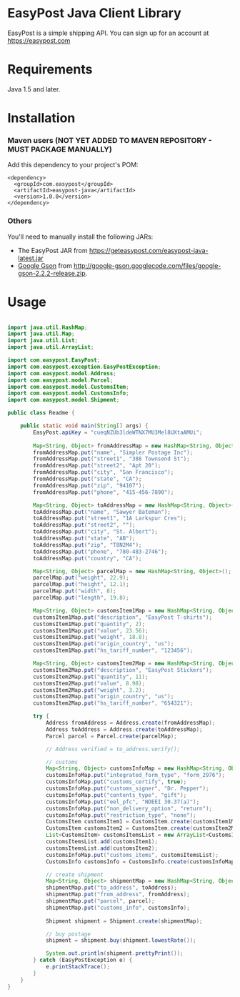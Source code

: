 # EasyPost Java Client Library

EasyPost is a simple shipping API. You can sign up for an account at https://easypost.com

Requirements
============

Java 1.5 and later.

Installation
============

### Maven users (NOT YET ADDED TO MAVEN REPOSITORY - MUST PACKAGE MANUALLY)

Add this dependency to your project's POM:

    <dependency>
      <groupId>com.easypost</groupId>
      <artifactId>easypost-java</artifactId>
      <version>1.0.0</version>
    </dependency>

### Others

You'll need to manually install the following JARs:

* The EasyPost JAR from https://geteasypost.com/easypost-java-latest.jar
* [Google Gson](http://code.google.com/p/google-gson/) from <http://google-gson.googlecode.com/files/google-gson-2.2.2-release.zip>.

Usage
=====

```java

import java.util.HashMap;
import java.util.Map;
import java.util.List;
import java.util.ArrayList;

import com.easypost.EasyPost;
import com.easypost.exception.EasyPostException;
import com.easypost.model.Address;
import com.easypost.model.Parcel;
import com.easypost.model.CustomsItem;
import com.easypost.model.CustomsInfo;
import com.easypost.model.Shipment;

public class Readme {

    public static void main(String[] args) {
        EasyPost.apiKey = "cueqNZUb3ldeWTNX7MU3Mel8UXtaAMUi";
        
        Map<String, Object> fromAddressMap = new HashMap<String, Object>();
        fromAddressMap.put("name", "Simpler Postage Inc");
        fromAddressMap.put("street1", "388 Townsend St");
        fromAddressMap.put("street2", "Apt 20");
        fromAddressMap.put("city", "San Francisco");
        fromAddressMap.put("state", "CA");
        fromAddressMap.put("zip", "94107");
        fromAddressMap.put("phone", "415-456-7890");

        Map<String, Object> toAddressMap = new HashMap<String, Object>();
        toAddressMap.put("name", "Sawyer Bateman");
        toAddressMap.put("street1", "1A Larkspur Cres");
        toAddressMap.put("street2", "");
        toAddressMap.put("city", "St. Albert");
        toAddressMap.put("state", "AB");
        toAddressMap.put("zip", "T8N2M4");
        toAddressMap.put("phone", "780-483-2746");
        toAddressMap.put("country", "CA");

        Map<String, Object> parcelMap = new HashMap<String, Object>();
        parcelMap.put("weight", 22.9);
        parcelMap.put("height", 12.1);
        parcelMap.put("width", 8);
        parcelMap.put("length", 19.8);

        Map<String, Object> customsItem1Map = new HashMap<String, Object>();
        customsItem1Map.put("description", "EasyPost T-shirts");
        customsItem1Map.put("quantity", 2);
        customsItem1Map.put("value", 23.56);
        customsItem1Map.put("weight", 18.8);
        customsItem1Map.put("origin_country", "us");
        customsItem1Map.put("hs_tariff_number", "123456");

        Map<String, Object> customsItem2Map = new HashMap<String, Object>();
        customsItem2Map.put("description", "EasyPost Stickers");
        customsItem2Map.put("quantity", 11);
        customsItem2Map.put("value", 8.98);
        customsItem2Map.put("weight", 3.2);
        customsItem2Map.put("origin_country", "us");
        customsItem2Map.put("hs_tariff_number", "654321");

        try {
            Address fromAddress = Address.create(fromAddressMap);
            Address toAddress = Address.create(toAddressMap);
            Parcel parcel = Parcel.create(parcelMap);

            // Address verified = to_address.verify();

            // customs
            Map<String, Object> customsInfoMap = new HashMap<String, Object>();
            customsInfoMap.put("integrated_form_type", "form_2976");
            customsInfoMap.put("customs_certify", true);
            customsInfoMap.put("customs_signer", "Dr. Pepper");
            customsInfoMap.put("contents_type", "gift");
            customsInfoMap.put("eel_pfc", "NOEEI 30.37(a)");
            customsInfoMap.put("non_delivery_option", "return");
            customsInfoMap.put("restriction_type", "none");
            CustomsItem customsItem1 = CustomsItem.create(customsItem1Map);
            CustomsItem customsItem2 = CustomsItem.create(customsItem2Map);
            List<CustomsItem> customsItemsList = new ArrayList<CustomsItem>();
            customsItemsList.add(customsItem1);
            customsItemsList.add(customsItem2);
            customsInfoMap.put("customs_items", customsItemsList);
            CustomsInfo customsInfo = CustomsInfo.create(customsInfoMap);

            // create shipment
            Map<String, Object> shipmentMap = new HashMap<String, Object>();
            shipmentMap.put("to_address", toAddress);
            shipmentMap.put("from_address", fromAddress);
            shipmentMap.put("parcel", parcel);
            shipmentMap.put("customs_info", customsInfo);
            
            Shipment shipment = Shipment.create(shipmentMap);

            // buy postage
            shipment = shipment.buy(shipment.lowestRate());

            System.out.println(shipment.prettyPrint());
        } catch (EasyPostException e) {
            e.printStackTrace();
        }
    }
}

```

